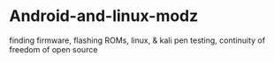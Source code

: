 # Android-and-linux-modz
finding firmware, flashing ROMs, linux, &amp; kali pen testing, continuity of freedom of open source 
